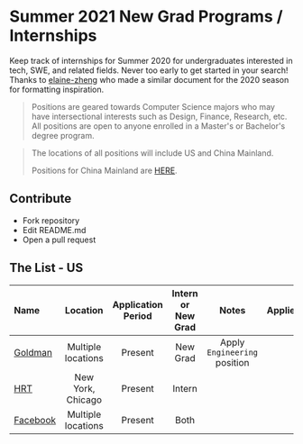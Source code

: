 # Summer 2021 New Grad Programs / Internships

Keep track of internships for Summer 2020 for undergraduates interested in tech, SWE, and related fields. Never too early to get started in your search! Thanks to [elaine-zheng](https://github.com/elaine-zheng) who made a similar document for the 2020 season for formatting inspiration.

> Positions are geared towards Computer Science majors who may have intersectional interests such as Design, Finance, Research, etc. All positions are open to anyone enrolled in a Master's or Bachelor's degree program.

> The locations of all positions will include US and China Mainland. 
> 
> Positions for China Mainland are [HERE](./README-zn.md).


## Contribute

- Fork repository
- Edit README.md
- Open a pull request


## The List - US
|Name|Location|Application Period|Intern or New Grad|Notes|Applied?|
|:--|:--:|:--:|:--:|:--:|:--:|
|[Goldman](https://www.goldmansachs.com/careers/students/programs/americas/new-analyst-program.html)|Multiple locations|Present|New Grad|Apply `Engineering` position||
|[HRT](https://www.hudsonrivertrading.com/careers/job/?gh_jid=2160225&gh_src=bfb803e81us)|New York, Chicago|Present|Intern|||
|[Facebook](https://www.facebook.com/careers/students-and-grads/?p[teams][0]=Internship%20-%20Engineering%2C%20Tech%20%26%20Design&p[teams][1]=Internship%20-%20Business&p[teams][2]=Internship%20-%20PhD&p[teams][3]=University%20Grad%20-%20PhD%20%26%20Postdoc&p[teams][4]=University%20Grad%20-%20Engineering%2C%20Tech%20%26%20Design&p[teams][5]=University%20Grad%20-%20Business&teams[0]=Internship%20-%20Engineering%2C%20Tech%20%26%20Design&teams[1]=Internship%20-%20Business&teams[2]=Internship%20-%20PhD&teams[3]=University%20Grad%20-%20PhD%20%26%20Postdoc&teams[4]=University%20Grad%20-%20Engineering%2C%20Tech%20%26%20Design&teams[5]=University%20Grad%20-%20Business)|Multiple locations|Present|Both|||
